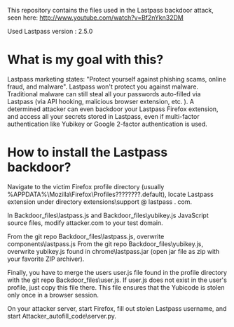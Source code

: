 This repository contains the files used in the Lastpass backdoor attack, seen here:
http://www.youtube.com/watch?v=Bf2nYkn32DM

Used Lastpass version : 2.5.0 
# What is my goal with this?

Lastpass marketing states: "Protect yourself against phishing scams, online fraud, and malware". Lastpass won't protect you against malware. Traditional malware can still steal all your passwords auto-filled via Lastpass (via API hooking, malicious browser extension, etc. ).
A determined attacker can even backdoor your Lastpass Firefox extension, and access all your secrets stored in Lastpass, even if multi-factor authentication like Yubikey or Google 2-factor authentication is used.

# How to install the Lastpass backdoor?

Navigate to the victim Firefox profile directory (usually %APPDATA%\Mozilla\Firefox\Profiles\????????.default), locate Lastpass extension under directory extensions\support @ lastpass . com. 

In Backdoor_files\lastpass.js and Backdoor_files\yubikey.js JavaScript source files, modify attacker.com to your test domain.

From the git repo Backdoor_files\lastpass.js, overwrite components\lastpass.js 
From the git repo Backdoor_files\yubikey.js, overwrite yubikey.js found in chrome\lastpass.jar (open jar file as zip with your favorite ZIP archiver).

Finally, you have to merge the users user.js file found in the profile directory with the git repo Backdoor_files\user.js. If user.js does not exist in the user's profile, just copy this file there. This file ensures that the Yubicode is stolen only once in a browser session.

On your attacker server, start Firefox, fill out stolen Lastpass username, and start Attacker_autofill_code\server.py.
